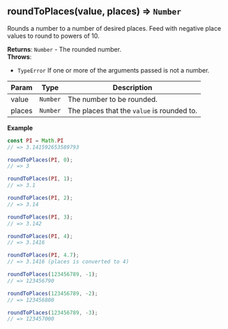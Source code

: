 <a name="roundToPlaces"></a>

## roundToPlaces(value, places) ⇒ <code>Number</code>
Rounds a number to a number of desired places.
Feed with negative place values to round to powers of 10.

**Returns**: <code>Number</code> - The rounded number.  
**Throws**:

- <code>TypeError</code> If one or more of the arguments passed is not a number.


| Param | Type | Description |
| --- | --- | --- |
| value | <code>Number</code> | The number to be rounded. |
| places | <code>Number</code> | The places that the `value` is rounded to. |

**Example**  
```js
const PI = Math.PI
// => 3.141592653589793

roundToPlaces(PI, 0);
// => 3

roundToPlaces(PI, 1);
// => 3.1

roundToPlaces(PI, 2);
// => 3.14

roundToPlaces(PI, 3);
// => 3.142

roundToPlaces(PI, 4);
// => 3.1416

roundToPlaces(PI, 4.7);
// => 3.1416 (places is converted to 4)

roundToPlaces(123456789, -1);
// => 123456790

roundToPlaces(123456789, -2);
// => 123456800

roundToPlaces(123456789, -3);
// => 123457000
```
